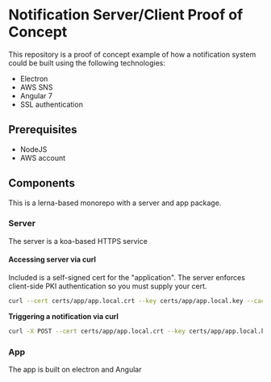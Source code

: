 # Notification Server/Client Proof of Concept

This repository is a proof of concept example of how a notification system could be built using the following technologies:

-   Electron
-   AWS SNS
-   Angular 7
-   SSL authentication

## Prerequisites

-   NodeJS
-   AWS account

## Components

This is a lerna-based monorepo with a server and app package.

### Server

The server is a koa-based HTTPS service

#### Accessing server via curl

Included is a self-signed cert for the "application". The server enforces client-side PKI authentication so you must supply your cert.

```bash
curl --cert certs/app/app.local.crt --key certs/app/app.local.key --cacert certs/ca/myCA.pem https://server.local:3001/
```

**Triggering a notification via curl**

```bash
curl -X POST --cert certs/app/app.local.crt --key certs/app/app.local.key --cacert certs/ca/myCA.pem -d '{ "eventName":"news", "data":{"level":"info","message":"this is from curl"}}' -H 'Content-Type: application/json' https://server.local:3001/publish
```

### App

The app is built on electron and Angular
